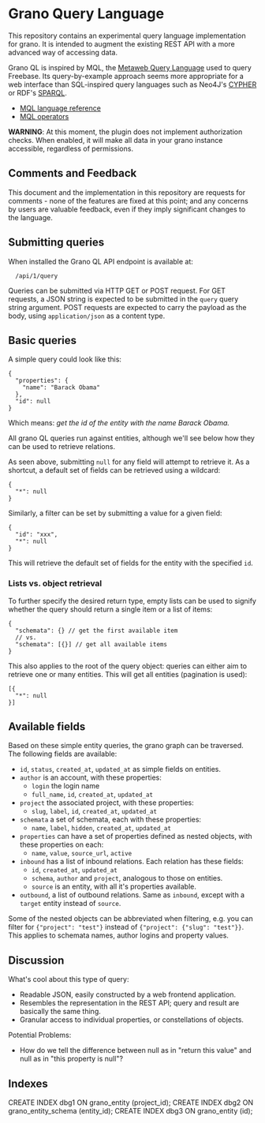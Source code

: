 # Grano Query Language

This repository contains an experimental query language implementation for grano. It is
intended to augment the existing REST API with a more advanced way of accessing data.

Grano QL is inspired by MQL, the [Metaweb Query Language](http://wiki.freebase.com/wiki/MQL)
used to query Freebase. Its query-by-example approach seems more appropriate for a web
interface than SQL-inspired query languages such as Neo4J's [CYPHER](http://docs.neo4j.org/chunked/stable/cypher-query-lang.html)
or RDF's [SPARQL](http://www.w3.org/TR/rdf-sparql-query/).

* [MQL language reference](http://mql.freebaseapps.com/ch03.html)
* [MQL operators](http://wiki.freebase.com/wiki/MQL_operators)

**WARNING**: At this moment, the plugin does not implement authorization
checks. When enabled, it will make all data in your grano instance
accessible, regardless of permissions.


## Comments and Feedback

This document and the implementation in this repository are requests for
comments - none of the features are fixed at this point; and any
concerns by users are valuable feedback, even if they imply significant
changes to the language. 


## Submitting queries

When installed the Grano QL API endpoint is available at:

	  /api/1/query

Queries can be submitted via HTTP GET or POST request. For GET requests, a JSON string is expected to be submitted in the ``query`` query string argument. POST requests are expected to carry the payload as the body, using ``application/json`` as a content type.


## Basic queries

A simple query could look like this:

    {
      "properties": {
        "name": "Barack Obama"
      },
      "id": null
    }

Which means: *get the id of the entity with the name Barack Obama.* 

All grano QL queries run against entities, although we'll see below how
they can be used to retrieve relations.

As seen above, submitting ``null`` for any field will attempt to retrieve
it. As a shortcut, a default set of fields can be retrieved using a
wildcard:

    {
      "*": null
    }

Similarly, a filter can be set by submitting a value for a given field:

    {
      "id": "xxx",
      "*": null
    }

This will retrieve the default set of fields for the entity with the
specified ``id``.


### Lists vs. object retrieval

To further specify the desired return type, empty lists can be used to signify
whether the query should return a single item or a list of items:

    {
      "schemata": {} // get the first available item
      // vs.
      "schemata": [{}] // get all available items
    }

This also applies to the root of the query object: queries can either
aim to retrieve one or many entities. This will get all entities
(pagination is used):

    [{
      "*": null
    }]


## Available fields

Based on these simple entity queries, the grano graph can be traversed.
The following fields are available:

* ``id``, ``status``, ``created_at``, ``updated_at`` as simple fields on
  entities.
* ``author`` is an account, with these properties:
  * ``login`` the login name
  * ``full_name``, ``id``, ``created_at``, ``updated_at``
* ``project`` the associated project, with these properties:
  * ``slug``, ``label``, ``id``, ``created_at``, ``updated_at``
* ``schemata`` a set of schemata, each with these properties:
  * ``name``, ``label``, ``hidden``, ``created_at``, ``updated_at``
* ``properties`` can have a set of properties defined as nested objects,
  with these properties on each:
  * ``name``, ``value``, ``source_url``, ``active``
* ``inbound`` has a list of inbound relations. Each relation has these
  fields: 
  * ``id``, ``created_at``, ``updated_at``
  * ``schema``, ``author`` and ``project``, analogous to those on entities.
  * ``source`` is an entity, with all it's properties available.
* ``outbound``, a list of outbound relations. Same as ``inbound``,
  except with a ``target`` entity instead of ``source``.

Some of the nested objects can be abbreviated when filtering, e.g. you
can filter for ``{"project": "test"}`` instead of ``{"project": {"slug":
"test"}}``. This applies to schemata names, author logins and property
values.

## Discussion

What's cool about this type of query:

* Readable JSON, easily constructed by a web frontend application. 
* Resembles the representation in the REST API; query and result are basically the same thing.
* Granular access to individual properties, or constellations of objects.

Potential Problems:

* How do we tell the difference between null as in "return this value" and null as in "this property is null"?


## Indexes

CREATE INDEX dbg1 ON grano_entity (project_id);
CREATE INDEX dbg2 ON grano_entity_schema (entity_id);
CREATE INDEX dbg3 ON grano_entity (id);
